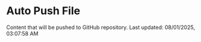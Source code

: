 # Auto Push File

Content that will be pushed to GitHub repository.
Last updated: 08/01/2025, 03:07:58 AM